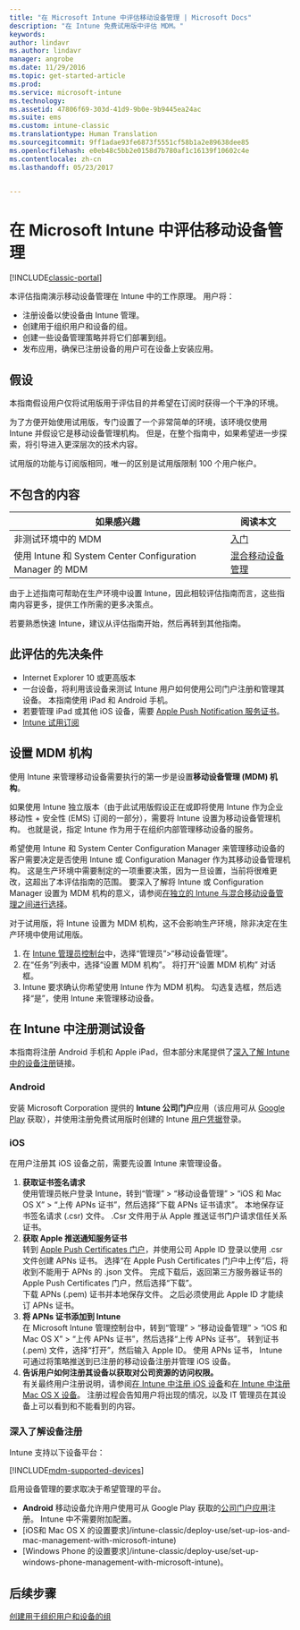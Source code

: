 ```yaml
---
title: "在 Microsoft Intune 中评估移动设备管理 | Microsoft Docs"
description: "在 Intune 免费试用版中评估 MDM。"
keywords: 
author: lindavr
ms.author: lindavr
manager: angrobe
ms.date: 11/29/2016
ms.topic: get-started-article
ms.prod: 
ms.service: microsoft-intune
ms.technology: 
ms.assetid: 47806f69-303d-41d9-9b0e-9b9445ea24ac
ms.suite: ems
ms.custom: intune-classic
ms.translationtype: Human Translation
ms.sourcegitcommit: 9ff1adae93fe6873f5551cf58b1a2e89638dee85
ms.openlocfilehash: e0eb48c5bb2e0158d7b780af1c16139f10602c4e
ms.contentlocale: zh-cn
ms.lasthandoff: 05/23/2017


---
```


# <a name="evaluate-mobile-device-management-in-microsoft-intune"></a>在 Microsoft Intune 中评估移动设备管理

[!INCLUDE[classic-portal](../includes/classic-portal.md)]

本评估指南演示移动设备管理在 Intune 中的工作原理。 用户将：
- 注册设备以使设备由 Intune 管理。
- 创建用于组织用户和设备的组。
- 创建一些设备管理策略并将它们部署到组。
- 发布应用，确保已注册设备的用户可在设备上安装应用。
<!--- - Monitor the device? View a report of compliant devices?--->
<!--- - Remove the device from management--->

## <a name="assumptions"></a>假设
本指南假设用户仅将试用版用于评估目的并希望在订阅时获得一个干净的环境。

为了方便开始使用试用版，专门设置了一个非常简单的环境，该环境仅使用 Intune 并假设它是移动设备管理机构。 但是，在整个指南中，如果希望进一步探索，将引导进入更深层次的技术内容。

试用版的功能与订阅版相同，唯一的区别是试用版限制 100 个用户帐户。

## <a name="whats-not-covered"></a>不包含的内容
|如果感兴趣 |阅读本文 |
|------------------------|----------|
|非测试环境中的 MDM | [入门](/intune-classic/get-started/start-with-a-paid-subscription-to-microsoft-intune) |
|使用 Intune 和 System Center Configuration Manager 的 MDM | [混合移动设备管理](https://docs.microsoft.com/sccm/mdm/understand/hybrid-mobile-device-management) |

由于上述指南可帮助在生产环境中设置 Intune，因此相较评估指南而言，这些指南内容更多，提供工作所需的更多决策点。

若要熟悉快速 Intune，建议从评估指南开始，然后再转到其他指南。

## <a name="prerequisites-for-this-evaluation"></a>此评估的先决条件
- Internet Explorer 10 或更高版本
- 一台设备，将利用该设备来测试 Intune 用户如何使用公司门户注册和管理其设备。 本指南使用 iPad 和 Android 手机。
- 若要管理 iPad 或其他 iOS 设备，需要 [Apple Push Notification 服务证书](/intune-classic/deploy-use/set-up-ios-and-mac-management-with-microsoft-intune)。
- [Intune 试用订阅](sign-up-for-30-day-trial-microsoft-intune.md)

## <a name="set-your-mdm-authority"></a>设置 MDM 机构
使用 Intune 来管理移动设备需要执行的第一步是设置**移动设备管理 (MDM) 机构**。

如果使用 Intune 独立版本（由于此试用版假设正在或即将使用 Intune 作为企业移动性 + 安全性 (EMS) 订阅的一部分），需要将 Intune 设置为移动设备管理机构。 也就是说，指定 Intune 作为用于在组织内部管理移动设备的服务。

希望使用 Intune 和 System Center Configuration Manager 来管理移动设备的客户需要决定是否使用 Intune 或 Configuration Manager 作为其移动设备管理机构。 这是生产环境中需要制定的一项重要决策，因为一旦设置，当前将很难更改，这超出了本评估指南的范围。 要深入了解将 Intune 或 Configuration Manager 设置为 MDM 机构的意义，请参阅[在独立的 Intune 与混合移动设备管理之间进行选择](https://docs.microsoft.com/sccm/mdm/understand/choose-between-standalone-intune-and-hybrid-mobile-device-management)。

对于试用版，将 Intune 设置为 MDM 机构，这不会影响生产环境，除非决定在生产环境中使用试用版。

1. 在 [Intune 管理员控制台](https://manage.microsoft.com/)中，选择“管理员”&gt;“移动设备管理”。
2. 在“任务”列表中，选择“设置 MDM 机构”。 将打开“设置 MDM 机构”  对话框。 <!---screen shot--->
3. Intune 要求确认你希望使用 Intune 作为 MDM 机构。 勾选复选框，然后选择“是”，使用 Intune 来管理移动设备。

## <a name="enroll-your-test-devices-into-intune"></a>在 Intune 中注册测试设备

本指南将注册 Android 手机和 Apple iPad，但本部分末尾提供了[深入了解 Intune 中的设备注册](#Learn-more-about-device-enrollment)链接。
### <a name="android"></a>Android
安装 Microsoft Corporation 提供的 **Intune 公司门户**应用（该应用可从 [Google Play](http://go.microsoft.com/fwlink/p/?LinkId=386612) 获取），并使用注册免费试用版时创建的 Intune [用户凭据](sign-up-for-30-day-trial-microsoft-intune.md#add-users)登录。

### <a name="ios"></a>iOS
在用户注册其 iOS 设备之前，需要先设置 Intune 来管理设备。

1. **获取证书签名请求**<br/>
使用管理员帐户登录 Intune，转到“管理” > “移动设备管理” > “iOS 和 Mac OS X” > “上传 APNs 证书”，然后选择“下载 APNs 证书请求”。 本地保存证书签名请求 (.csr) 文件。 .Csr 文件用于从 Apple 推送证书门户请求信任关系证书。 <!--- screen shot--->
2.    **获取 Apple 推送通知服务证书**<BR/>
转到 [Apple Push Certificates 门户](https://idmsa.apple.com/IDMSWebAuth/login?appIdKey=3fbfc9ad8dfedeb78be1d37f6458e72adc3160d1ad5b323a9e5c5eb2f8e7e3e2&rv=2)，并使用公司 Apple ID 登录以使用 .csr 文件创建 APNs 证书。 选择“在 Apple Push Certificates 门户中上传”后，将收到不能用于 APNs 的 .json 文件。 完成下载后，返回第三方服务器证书的 Apple Push Certificates 门户，然后选择“下载”。<br/>
下载 APNs (.pem) 证书并本地保存文件。 之后必须使用此 Apple ID 才能续订 APNs 证书。
3.    **将 APNs 证书添加到 Intune**<BR/>
在 Microsoft Intune 管理控制台中，转到“管理” > “移动设备管理” > “iOS 和 Mac OS X” > “上传 APNs 证书”，然后选择“上传 APNs 证书”。 转到证书 (.pem) 文件，选择“打开”，然后输入 Apple ID。 使用 APNs 证书， Intune 可通过将策略推送到已注册的移动设备注册并管理 iOS 设备。
4.    **告诉用户如何注册其设备以获取对公司资源的访问权限。**<br/>
有关最终用户注册说明，请参阅[在 Intune 中注册 iOS 设备](https://docs.microsoft.com/intune-user-help/enroll-your-device-in-intune-ios)和[在 Intune 中注册 Mac OS X 设备](https://docs.microsoft.com/intune-user-help/enroll-your-device-in-intune-mac-os-x)。 注册过程会告知用户将出现的情况，以及 IT 管理员在其设备上可以看到和不能看到的内容。


### <a name="learn-more-about-device-enrollment"></a>深入了解设备注册

Intune 支持以下设备平台：

[!INCLUDE[mdm-supported-devices](../includes/mdm-supported-devices.md)]

启用设备管理的要求取决于希望管理的平台。
- **Android** 移动设备允许用户使用可从 Google Play 获取的[公司门户应用](/intune-classic/deploy-use/set-up-android-management-with-microsoft-intune)注册。 Intune 中不需要附加配置。
- [iOS和 Mac OS X 的设置要求]/intune-classic/deploy-use/set-up-ios-and-mac-management-with-microsoft-intune)
- [Windows Phone 的设置要求]/intune-classic/deploy-use/set-up-windows-phone-management-with-microsoft-intune)。

<!--- ## Verify enrollment--->
<!--- START HERE

### iOS and Mac OS X
Install the **Microsoft Intune Company Portal** app from Microsoft Corporation available in the App Store and sign in with Intune user credentials added above. View **Enrolled devices** to add your device.



### Windows Phone 8.1
Users install the **Company Portal** app from Microsoft Corporation, available in the Windows Phone store, and sign in with the Intune user credentials added above.  View **Enrolled devices** to add your device.

## Install the previously deployed app
Open the Company Portal on the mobile device, choose **Apps**, and then install **Microsoft Skype**.--->



## <a name="next-steps"></a>后续步骤
[创建用于组织用户和设备的组](get-started-with-a-30-day-trial-of-microsoft-intune-step-3.md)

